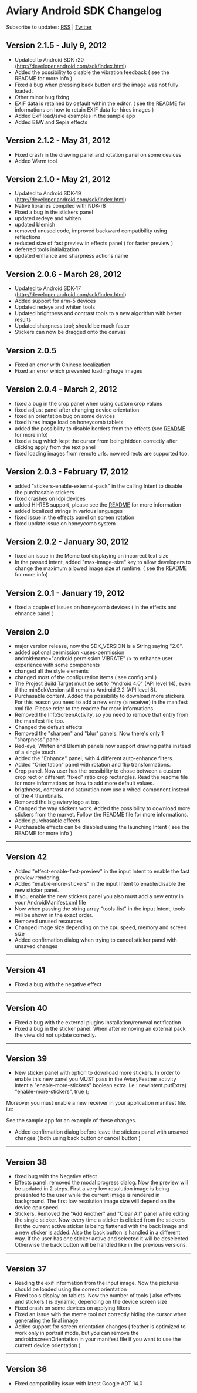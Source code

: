 # Aviary Android SDK Changelog

Subscribe to updates: [RSS](https://github.com/AviaryInc/Mobile-Feather-SDK-for-Android/commits/master.atom) | [Twitter](http://twitter.com/aviarychangelog)

## Version 2.1.5 - July 9, 2012
* Updated to Android SDK r20 (http://developer.android.com/sdk/index.html)
* Added the possibility to disable the vibration feedback ( see the README for more info )
* Fixed a bug when pressing back button and the image was not fully loaded.
* Other minor bug fixing
* EXIF data is retained by default within the editor. ( see the README for informations on how to retain EXIF data for hires images )
* Added Exif load/save examples in the sample app
* Added B&W and Sepia effects

## Version 2.1.2 - May 31, 2012
* Fixed crash in the drawing panel and rotation panel on some devices
* Added Warm tool

## Version 2.1.0 - May 21, 2012
* Updated to Android SDK-19 (http://developer.android.com/sdk/index.html)
* Native libraries compiled with NDK-r8
* Fixed a bug in the stickers panel
* updated redeye and whiten
* updated blemish
* removed unused code, improved backward compatibility using reflections
* reduced size of fast preview in effects panel ( for faster preview )
* deferred tools initialization
* updated enhance and sharpness actions name

## Version 2.0.6 - March 28, 2012
* Updated to Android SDK-17 (http://developer.android.com/sdk/index.html)
* Added support for arm-5 devices
* Updated redeye and whiten tools
* Updated brightness and contrast tools to a new algorithm with better results
* Updated sharpness tool; should be much faster
* Stickers can now be dragged onto the canvas

## Version 2.0.5
* Fixed an error with Chinese localization
* Fixed an error which prevented loading huge images

## Version 2.0.4 - March 2, 2012
* fixed a bug in the crop panel when using custom crop values
* fixed adjust panel after changing device orientation
* fixed an orientation bug on some devices
* fixed hires image load on honeycomb tablets
* added the possibility to disable borders from the effects (see [README](http://www.aviary.com/android-documentation) for more info)
* fixed a bug which kept the cursor from being hidden correctly after clicking apply from the text panel
* fixed loading images from remote urls. now redirects are supported too.

## Version 2.0.3 - February 17, 2012
* added "stickers-enable-external-pack" in the calling Intent to disable the purchasable stickers
* fixed crashes on ldpi devices
* added HI-RES support, please see the [README](http://www.aviary.com/android-documentation) for more information
* added localized strings in various languages
* fixed issue in the effects panel on screen rotation
* fixed update issue on honeycomb system

## Version 2.0.2 - January 30, 2012
* fixed an issue in the Meme tool displaying an incorrect text size
* In the passed intent, added "max-image-size" key to allow developers to change the maximum allowed image size at runtime. ( see the README for more info)

## Version 2.0.1 - January 19, 2012
* fixed a couple of issues on honeycomb devices ( in the effects and ehnance panel )

## Version 2.0
* major version release, now the SDK_VERSION is a String saying "2.0".
* added optional permission &lt;uses-permission android:name="android.permission.VIBRATE" /&gt; to enhance user experience with some components
* changed all the style elements
* changed most of the configuration items ( see config.xml )
* The Project Build Target must be set to "Android 4.0" (API level 14), even if the minSdkVersion still remains Android 2.2 (API level 8).
* Purchasable content. Added the possibility to download more stickers. For this reason you need to add a new entry (a receiver) in the manifest xml file. Please refer to the readme for more informations.
* Removed the InfoScreenActivity, so you need to remove that entry from the manifest file too.
* Changed the default effects
* Removed the "sharpen" and "blur" panels. Now there's only 1 "sharpness" panel
* Red-eye, Whiten and Blemish panels now support drawing paths instead of a single touch.
* Added the "Enhance" panel, with 4 different auto-enhance filters.
* Added "Orientation" panel with rotation and flip transformations.
* Crop panel. Now user has the possibility to chose between a custom crop rect or different "fixed" ratio crop rectangles. Read the readme file for more informations on how to add more default values.
* brigthness, contrast and saturation now use a wheel component instead of the 4 thumbnails.
* Removed the big aviary logo at top.
* Changed the way stickers work. Added the possibility to download more stickers from the market. Follow the README file for more informations.
* Added purchasable effects
* Purchasable effects can be disabled using the launching Intent ( see the README for more info )

---

## Version 42

* Added "effect-enable-fast-preview" in the input Intent to enable the fast preview rendering.
* Added "enable-more-stickers" in the input Intent to enable/disable the new sticker panel.
* If you enable the new stickers panel you also must add a new entry in your AndroidManifest.xml file
* Now when passing the string array "tools-list" in the input Intent, tools will be shown in the exact order.
* Removed unused resources
* Changed image size depending on the cpu speed, memory and screen size
* Added confirmation dialog when trying to cancel sticker panel with unsaved changes

---

## Version 41
* Fixed a bug with the negative effect

---

## Version 40
* Fixed a bug with the external plugins installation/removal notification
* Fixed a bug in the sticker panel. When after removing an external pack the view did not update correctly.

---

## Version 39
* New sticker panel with option to download more stickers. In order to enable this new panel you MUST pass in the AviaryFeather activity intent a "enable-more-stickers" boolean extra. i.e.: 
	newIntent.putExtra( "enable-more-stickers", true );
	
Moreover you must enable a new receiver in your application manifest file. i.e:
		<receiver 
		    android:name="com.aviary.android.feather.receivers.FeatherSystemReceiver" 
		    android:exported="true" 
		    android:process=":feather_system_receiver">
			<intent-filter>
    			<action android:name="android.intent.action.PACKAGE_ADDED" />
    			<action android:name="android.intent.action.PACKAGE_REMOVED" />
    			<action android:name="android.intent.action.PACKAGE_REPLACED" />
    			<data android:scheme="package" />
			</intent-filter>
		</receiver>	
	
See the sample app for an example of these changes.

* Added confirmation dialog before leave the stickers panel with unsaved changes ( both using back button or cancel button )
	
---		

## Version 38
* fixed bug with the Negative effect
* Effects panel: removed the modal progress dialog. Now the preview will be updated in 2 steps. First a very low resolution image is being presented to the user while the current image is rendered in background. The first low resolution image size will depend on the device cpu speed.
* Stickers. Removed the "Add Another" and "Clear All" panel while editing the single sticker. Now every time a sticker is clicked from the stickers list the current active sticker is being flattened with the back image and a new sticker is added. Also the back button is handled in a different way. If the user has one sticker active and selected it will be deselected. Otherwise the back button will be handled like in the previous versions.

---

## Version 37
* Reading the exif information from the input image. Now the pictures should be loaded using the correct orientation
* Fixed tools display on tablets. Now the number of tools ( also effects and stickers ) is dynamic, depending on the device screen size
* Fixed crash on some devices on applying filters
* Fixed an issue with the meme tool not correctly hiding the cursor when generating the final image
* Added support for screen orientation changes ( feather is optimized to work only in portrait mode, but you can remove the android:screenOrientation in
		your manifest file if you want to use the current device orientation ).

---
	
## Version 36
* Fixed compatibility issue with latest Google ADT 14.0
